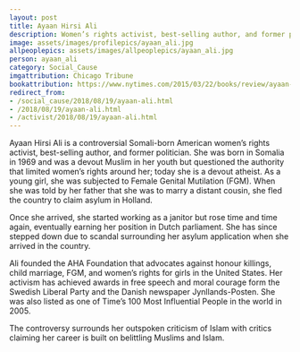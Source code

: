 ```yaml
---
layout: post
title: Ayaan Hirsi Ali
description: Women’s rights activist, best-selling author, and former politician
image: assets/images/profilepics/ayaan_ali.jpg
allpeoplepics: assets/images/allpeoplepics/ayaan_ali.jpg
person: ayaan_ali
category: Social_Cause
imgattribution: Chicago Tribune
bookattribution: https://www.nytimes.com/2015/03/22/books/review/ayaan-hirsi-ali-by-the-book.html, Tools of Titans by Tim Ferriss
redirect_from: 
- /social_cause/2018/08/19/ayaan-ali.html
- /2018/08/19/ayaan-ali.html
- /activist/2018/08/19/ayaan-ali.html
---
```


Ayaan Hirsi Ali is a controversial Somali-born American women’s rights activist, best-selling author, and former politician. She was born in Somalia in 1969 and was a devout Muslim in her youth but questioned the authority that limited women’s rights around her; today she is a devout atheist. As a young girl, she was subjected to Female Genital Mutilation (FGM). When she was told by her father that she was to marry a distant cousin, she fled the country to claim asylum in Holland. 

Once she arrived, she started working as a janitor but rose time and time again, eventually earning her position in Dutch parliament. She has since stepped down due to scandal surrounding her asylum application when she arrived in the country. 

Ali founded the AHA Foundation that advocates against honour killings, child marriage, FGM, and women’s rights for girls in the United States. Her activism has achieved awards in free speech and moral courage form the Swedish Liberal Party and the Danish newspaper Jynllands-Posten. She was also listed as one of Time’s 100 Most Influential People in the world in 2005. 

The controversy surrounds her outspoken criticism of Islam with critics claiming her career is built on belittling Muslims and Islam. 





